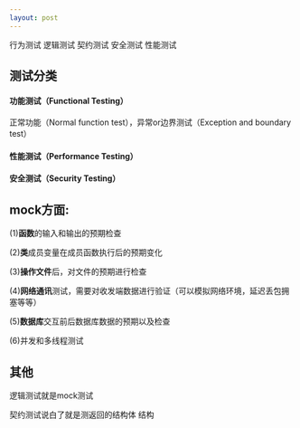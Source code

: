 ```yaml
---
layout: post
---
```

行为测试 逻辑测试 契约测试 安全测试 性能测试

## 测试分类

#### 功能测试（Functional Testing）

正常功能（Normal function test），异常or边界测试（Exception and boundary test）

#### 性能测试（Performance Testing）

#### 安全测试（Security Testing）



## mock方面:

(1)**函数**的输入和输出的预期检查

(2)**类**成员变量在成员函数执行后的预期变化

(3)**操作文件**后，对文件的预期进行检查

(4)**网络通讯**测试，需要对收发端数据进行验证（可以模拟网络环境，延迟丢包拥塞等等）

(5)**数据库**交互前后数据库数据的预期以及检查

(6)并发和多线程测试



## 其他

逻辑测试就是mock测试

契约测试说白了就是测返回的结构体 结构